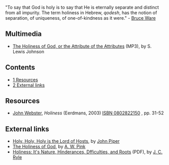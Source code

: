"To say that God is holy is to say that He is eternally separate
and distinct from all impurity. The term holiness in Hebrew,
*qodesh*, has the notion of separation, of uniqueness, of
one-of-kindness as it were." -
[Bruce Ware](Bruce_Ware "Bruce Ware")

## Multimedia

-   [The Holiness of God, or the Attribute of the Attributes](http://www.believerschapeldallas.org/audio/slj-69_systematic-theology/100_SLJ_69_32K.mp3)
    (MP3), by S. Lewis Johnson

## Contents

-   [1 Resources](#Resources)
-   [2 External links](#External_links)




## Resources

-   [John Webster](John_Webster "John Webster"), *Holiness*
    (Eerdmans, 2003)
    [ISBN 0802822150](http://www.theopedia.com/Special:BookSources/0802822150)
    , pp. 31-52

## External links

-   [Holy, Holy, Holy is the Lord of Hosts](http://www.desiringgod.org/library/sermons/84/010184.html),
    by [John Piper](John_Piper "John Piper")
-   [The Holiness of God](http://www.pbministries.org/books/pink/Attributes/attrib_08.htm),
    by [A. W. Pink](A._W._Pink "A. W. Pink")
-   [Holiness: It's Nature, Hinderances, Dfficulties, and Roots](http://www.preachtheword.co.uk/bookstore/holiness.pdf)
    (PDF), by [J. C. Ryle](J._C._Ryle "J. C. Ryle")




